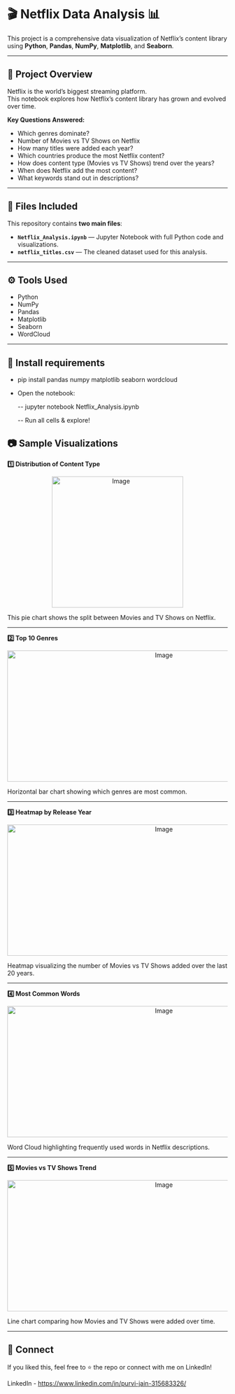 # 🎬 Netflix Data Analysis 📊

This project is a comprehensive data visualization of Netflix’s content library using **Python**, **Pandas**,  **NumPy**, **Matplotlib**, and **Seaborn**.

---

## 📌 Project Overview

Netflix is the world’s biggest streaming platform.  
This notebook explores how Netflix’s content library has grown and evolved over time.

**Key Questions Answered:**
- Which genres dominate?
- Number of Movies vs TV Shows on Netflix
- How many titles were added each year?
- Which countries produce the most Netflix content?
- How does content type (Movies vs TV Shows) trend over the years?
- When does Netflix add the most content?
- What keywords stand out in descriptions?

---

## 📂 Files Included

This repository contains **two main files**:
- **`Netflix_Analysis.ipynb`** — Jupyter Notebook with full Python code and visualizations.
- **`netflix_titles.csv`** — The cleaned dataset used for this analysis.

---

## ⚙️ Tools Used

- Python
- NumPy
- Pandas
- Matplotlib
- Seaborn
- WordCloud

---

## 🚀 Install requirements 

- pip install pandas numpy matplotlib seaborn wordcloud 
- Open the notebook:
  
  -- jupyter notebook Netflix_Analysis.ipynb
  
  -- Run all cells & explore!

## 📷 Sample Visualizations

**1️⃣ Distribution of Content Type**

<p align="center">
<img width="300" height="300" alt="Image" src="https://github.com/user-attachments/assets/40e0af16-39cc-4c0a-8cd4-c32698768608" />
</p>

This pie chart shows the split between Movies and TV Shows on Netflix.

---

**2️⃣ Top 10 Genres**

<p align="center">
<img width="700" height="300" alt="Image" src="https://github.com/user-attachments/assets/7ae3cdf8-0a71-4442-937e-3a9af4c9d840" />
</p>

Horizontal bar chart showing which genres are most common.

---

**3️⃣ Heatmap by Release Year**

<p align="center">
<img width="700" height="300" alt="Image" src="https://github.com/user-attachments/assets/00261ffd-52b6-4b7c-bca5-681863877852" />
</p>

Heatmap visualizing the number of Movies vs TV Shows added over the last 20 years.

---

**4️⃣ Most Common Words**

<p align="center">
<img width="700" height="300" alt="Image" src="https://github.com/user-attachments/assets/12362bb5-f754-487c-b064-16294f009add" />
</p>

Word Cloud highlighting frequently used words in Netflix descriptions.

---

**5️⃣ Movies vs TV Shows Trend**

<p align="center">
<img width="700" height="300" alt="Image" src="https://github.com/user-attachments/assets/2a783dd1-85fb-4a31-9da0-be7b86b2050f" />
</p>

Line chart comparing how Movies and TV Shows were added over time.

---

## 🙌 Connect

If you liked this, feel free to ⭐ the repo or connect with me on LinkedIn!

LinkedIn - https://www.linkedin.com/in/purvi-jain-315683326/
